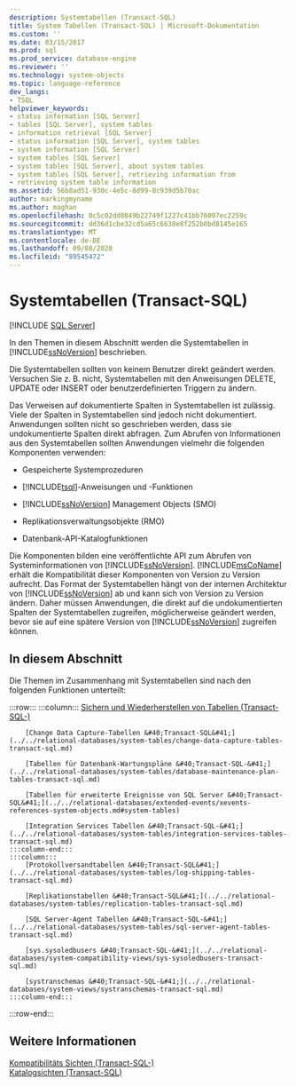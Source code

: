 ```yaml
---
description: Systemtabellen (Transact-SQL)
title: System Tabellen (Transact-SQL) | Microsoft-Dokumentation
ms.custom: ''
ms.date: 03/15/2017
ms.prod: sql
ms.prod_service: database-engine
ms.reviewer: ''
ms.technology: system-objects
ms.topic: language-reference
dev_langs:
- TSQL
helpviewer_keywords:
- status information [SQL Server]
- tables [SQL Server], system tables
- information retrieval [SQL Server]
- status information [SQL Server], system tables
- system information [SQL Server]
- system tables [SQL Server]
- system tables [SQL Server], about system tables
- system tables [SQL Server], retrieving information from
- retrieving system table information
ms.assetid: 56b8ad51-930c-4e5c-8d99-8c939d5b70ac
author: markingmyname
ms.author: maghan
ms.openlocfilehash: 0c5c02dd0849b22749f1227c41bb76097ec2259c
ms.sourcegitcommit: dd36d1cbe32cd5a65c6638e8f252b0bd8145e165
ms.translationtype: MT
ms.contentlocale: de-DE
ms.lasthandoff: 09/08/2020
ms.locfileid: "89545472"
---
```

# <a name="system-tables-transact-sql"></a>Systemtabellen (Transact-SQL)
[!INCLUDE [SQL Server](../../includes/applies-to-version/sqlserver.md)]

  In den Themen in diesem Abschnitt werden die Systemtabellen in [!INCLUDE[ssNoVersion](../../includes/ssnoversion-md.md)] beschrieben.  
  
 Die Systemtabellen sollten von keinem Benutzer direkt geändert werden. Versuchen Sie z. B. nicht, Systemtabellen mit den Anweisungen DELETE, UPDATE oder INSERT oder benutzerdefinierten Triggern zu ändern.  
  
 Das Verweisen auf dokumentierte Spalten in Systemtabellen ist zulässig. Viele der Spalten in Systemtabellen sind jedoch nicht dokumentiert. Anwendungen sollten nicht so geschrieben werden, dass sie undokumentierte Spalten direkt abfragen. Zum Abrufen von Informationen aus den Systemtabellen sollten Anwendungen vielmehr die folgenden Komponenten verwenden:  
  
-   Gespeicherte Systemprozeduren  
  
-   [!INCLUDE[tsql](../../includes/tsql-md.md)]-Anweisungen und -Funktionen  
  
-   [!INCLUDE[ssNoVersion](../../includes/ssnoversion-md.md)] Management Objects (SMO)  
  
-   Replikationsverwaltungsobjekte (RMO)  
  
-   Datenbank-API-Katalogfunktionen  
  
 Die Komponenten bilden eine veröffentlichte API zum Abrufen von Systeminformationen von [!INCLUDE[ssNoVersion](../../includes/ssnoversion-md.md)]. [!INCLUDE[msCoName](../../includes/msconame-md.md)] erhält die Kompatibilität dieser Komponenten von Version zu Version aufrecht. Das Format der Systemtabellen hängt von der internen Architektur von [!INCLUDE[ssNoVersion](../../includes/ssnoversion-md.md)] ab und kann sich von Version zu Version ändern. Daher müssen Anwendungen, die direkt auf die undokumentierten Spalten der Systemtabellen zugreifen, möglicherweise geändert werden, bevor sie auf eine spätere Version von [!INCLUDE[ssNoVersion](../../includes/ssnoversion-md.md)] zugreifen können.  
  
## <a name="in-this-section"></a>In diesem Abschnitt  
 Die Themen im Zusammenhang mit Systemtabellen sind nach den folgenden Funktionen unterteilt:  

:::row:::
    :::column:::
        [Sichern und Wiederherstellen von Tabellen &#40;Transact-SQL-&#41;](../../relational-databases/system-tables/backup-and-restore-tables-transact-sql.md)

        [Change Data Capture-Tabellen &#40;Transact-SQL&#41;](../../relational-databases/system-tables/change-data-capture-tables-transact-sql.md)

        [Tabellen für Datenbank-Wartungspläne &#40;Transact-SQL-&#41;](../../relational-databases/system-tables/database-maintenance-plan-tables-transact-sql.md)

        [Tabellen für erweiterte Ereignisse von SQL Server &#40;Transact-SQL&#41;](../../relational-databases/extended-events/xevents-references-system-objects.md#system-tables)

        [Integration Services Tabellen &#40;Transact-SQL-&#41;](../../relational-databases/system-tables/integration-services-tables-transact-sql.md)
    :::column-end:::
    :::column:::
        [Protokollversandtabellen &#40;Transact-SQL&#41;](../../relational-databases/system-tables/log-shipping-tables-transact-sql.md)

        [Replikationstabellen &#40;Transact-SQL&#41;](../../relational-databases/system-tables/replication-tables-transact-sql.md)

        [SQL Server-Agent Tabellen &#40;Transact-SQL-&#41;](../../relational-databases/system-tables/sql-server-agent-tables-transact-sql.md)

        [sys.sysoledbusers &#40;Transact-SQL-&#41;](../../relational-databases/system-compatibility-views/sys-sysoledbusers-transact-sql.md)

        [systranschemas &#40;Transact-SQL-&#41;](../../relational-databases/system-views/systranschemas-transact-sql.md)
    :::column-end:::
:::row-end:::

## <a name="see-also"></a>Weitere Informationen  
 [Kompatibilitäts Sichten &#40;Transact-SQL-&#41;](~/relational-databases/system-compatibility-views/system-compatibility-views-transact-sql.md)   
 [Katalogsichten &#40;Transact-SQL&#41;](../../relational-databases/system-catalog-views/catalog-views-transact-sql.md)  
  
  
